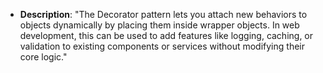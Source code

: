 *   **Description**: "The Decorator pattern lets you attach new behaviors to objects dynamically by placing them inside wrapper objects. In web development, this can be used to add features like logging, caching, or validation to existing components or services without modifying their core logic."
